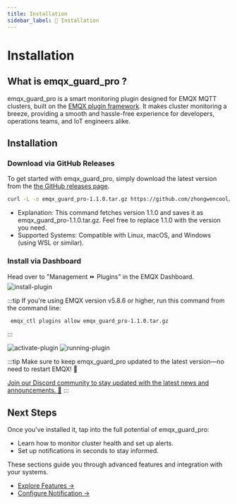 ```yaml
---
title: Installation
sidebar_label: 🔧 Installation
---
```


# Installation

## What is emqx_guard_pro ?

emqx_guard_pro is a smart monitoring plugin designed for EMQX MQTT clusters, built on the [EMQX plugin framework](https://docs.emqx.com/en/emqx/latest/extensions/plugins.html). It makes cluster monitoring a breeze, providing a smooth and hassle-free experience for developers, operations teams, and IoT engineers alike.

## Installation

### Download via GitHub Releases
To get started with emqx_guard_pro, simply download the latest version from the
[the GitHub releases page](https://github.com/zhongwencool/get-emqx-guard-pro/releases).

```bash
curl -L -o emqx_guard_pro-1.1.0.tar.gz https://github.com/zhongwencool/get-emqx-guard-pro/releases/download/1.0.0/emqx_guard_pro-1.1.0.tar.gz
```
- Explanation: This command fetches version 1.1.0 and saves it as emqx_guard_pro-1.1.0.tar.gz. Feel free to replace 1.1.0 with the version you need.
- Supported Systems: Compatible with Linux, macOS, and Windows (using WSL or similar).

### Install via Dashboard

Head over to "Management ⏩️ Plugins" in the EMQX Dashboard.
![install-plugin](/img/install-plugin.png)

:::tip
If you're using EMQX version v5.8.6 or higher, run this command from the command line:
```
 emqx_ctl plugins allow emqx_guard_pro-1.1.0.tar.gz
```
:::

![activate-plugin](/img/activate-plugin.png)
![running-plugin](/img/running-plugin.png)

:::tip
Make sure to keep emqx_guard_pro updated to the latest version—no need to restart EMQX! 🚀

[Join our Discord community to stay updated with the latest news and announcements. 💬](https://discord.gg/d6mEs9VzUc)
:::

## Next Steps

Once you've installed it, tap into the full potential of emqx_guard_pro:

- Learn how to monitor cluster health and set up alerts.
- Set up notifications in seconds to stay informed.

These sections guide you through advanced features and integration with your systems.

- [Explore Features →](/EMQX-Guard-Pro/features/alarm)
- [Configure Notification →](/EMQX-Guard-Pro/configuration/Gmail)
